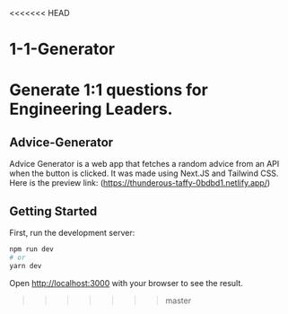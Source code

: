 <<<<<<< HEAD
# 1-1-Generator
Generate 1:1 questions for Engineering Leaders.
=======
## Advice-Generator

Advice Generator is a web app that fetches a random advice from an API when the button is clicked. It was made using Next.JS and Tailwind CSS. Here is the preview link: (https://thunderous-taffy-0bdbd1.netlify.app/)

## Getting Started

First, run the development server:

```bash
npm run dev
# or
yarn dev
```

Open [http://localhost:3000](http://localhost:3000) with your browser to see the result.
>>>>>>> master
